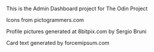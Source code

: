 This is the Admin Dashboard project for The Odin Project

Icons from pictogrammers.com

Profile pictures generated at 8bitpix.com by Sergio Bruni

Card text generated by forcemipsum.com